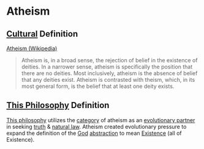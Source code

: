 # Atheism

## [Cultural](./culture.md) Definition

<a href="http://en.wikipedia.org/wiki/Atheism" target="_blank">Atheism (Wikipedia)</a>

> Atheism is, in a broad sense, the rejection of belief in the existence of deities. In a narrower sense, atheism is specifically the position that there are no deities. Most inclusively, atheism is the absence of belief that any deities exist. Atheism is contrasted with theism, which, in its most general form, is the belief that at least one deity exists.

## [This Philosophy](./this-philosophy.md) Definition

[This philosophy](./this-philosophy.md) utilizes the [category](./category-theory.md) of atheism as an [evolutionary partner](./evolutionary-group.md) in seeking [truth](./truth.md) & [natural law](./natural-law.md). Atheism created evolutionary pressure to expand the definition of the [God](./god.md) [abstraction](./abstraction.md) to mean [Existence](./existence.md) (all of Existence).

